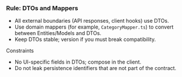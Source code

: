 ### Rule: DTOs and Mappers

- All external boundaries (API responses, client hooks) use DTOs.
- Use domain mappers (for example, `CategoryMapper.ts`) to convert between Entities/Models and DTOs.
- Keep DTOs stable; version if you must break compatibility.

Constraints
- No UI-specific fields in DTOs; compose in the client.
- Do not leak persistence identifiers that are not part of the contract.

